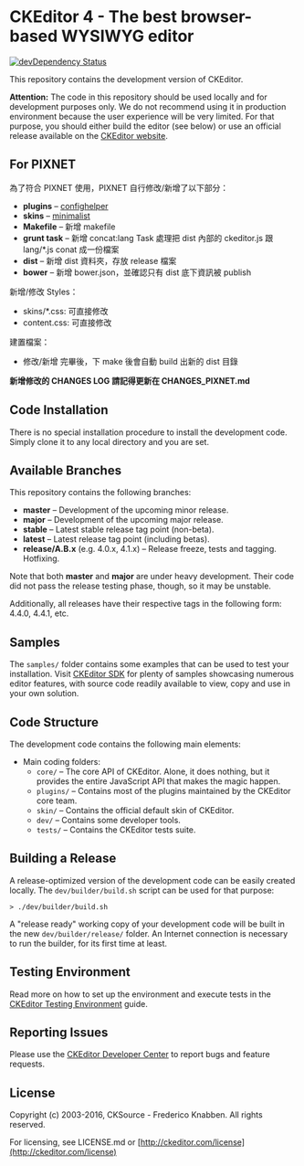 # CKEditor 4 - The best browser-based WYSIWYG editor

[![devDependency Status](https://david-dm.org/ckeditor/ckeditor-dev/dev-status.svg)](https://david-dm.org/ckeditor/ckeditor-dev#info=devDependencies)

This repository contains the development version of CKEditor.

**Attention:** The code in this repository should be used locally and for
development purposes only. We do not recommend using it in production environment
because the user experience will be very limited. For that purpose, you should
either build the editor (see below) or use an official release available on the
[CKEditor website](http://ckeditor.com).

## For PIXNET

為了符合 PIXNET 使用，PIXNET 自行修改/新增了以下部分：

  - **plugins** &ndash; [confighelper](https://github.com/AlfonsoML/confighelper)
  - **skins** &ndash; [minimalist](https://github.com/albatrossdigital/ckeditor-skin-minimalist)
  - **Makefile** &ndash; 新增 makefile
  - **grunt task** &ndash; 新增 concat:lang Task 處理把 dist 內部的 ckeditor.js 跟 lang/*.js conat 成一份檔案
  - **dist** &ndash; 新增 dist 資料夾，存放 release 檔案
  - **bower** &ndash; 新增 bower.json，並確認只有 dist 底下資訊被 publish

新增/修改 Styles：
  - skins/*.css: 可直接修改
  - content.css: 可直接修改

建置檔案：
  - 修改/新增 完畢後，下 make 後會自動 build 出新的 dist 目錄

**新增修改的 CHANGES LOG 請記得更新在 CHANGES_PIXNET.md**

## Code Installation

There is no special installation procedure to install the development code.
Simply clone it to any local directory and you are set.

## Available Branches

This repository contains the following branches:

  - **master** &ndash; Development of the upcoming minor release.
  - **major** &ndash; Development of the upcoming major release.
  - **stable** &ndash; Latest stable release tag point (non-beta).
  - **latest** &ndash; Latest release tag point (including betas).
  - **release/A.B.x** (e.g. 4.0.x, 4.1.x) &ndash; Release freeze, tests and tagging.
    Hotfixing.

Note that both **master** and **major** are under heavy development. Their
code did not pass the release testing phase, though, so it may be unstable.

Additionally, all releases have their respective tags in the following form: 4.4.0,
4.4.1, etc.

## Samples

The `samples/` folder contains some examples that can be used to test your
installation. Visit [CKEditor SDK](http://sdk.ckeditor.com/) for plenty of samples
showcasing numerous editor features, with source code readily available to view, copy
and use in your own solution.

## Code Structure

The development code contains the following main elements:

  - Main coding folders:
    - `core/` &ndash; The core API of CKEditor. Alone, it does nothing, but
    it provides the entire JavaScript API that makes the magic happen.
    - `plugins/` &ndash; Contains most of the plugins maintained by the CKEditor core team.
    - `skin/` &ndash; Contains the official default skin of CKEditor.
    - `dev/` &ndash; Contains some developer tools.
    - `tests/` &ndash; Contains the CKEditor tests suite.

## Building a Release

A release-optimized version of the development code can be easily created
locally. The `dev/builder/build.sh` script can be used for that purpose:

	> ./dev/builder/build.sh

A "release ready" working copy of your development code will be built in the new
`dev/builder/release/` folder. An Internet connection is necessary to run the
builder, for its first time at least.

## Testing Environment

Read more on how to set up the environment and execute tests in the [CKEditor Testing Environment](http://docs.ckeditor.com/#!/guide/dev_tests) guide.

## Reporting Issues

Please use the [CKEditor Developer Center](https://dev.ckeditor.com/) to report bugs and feature requests.

## License

Copyright (c) 2003-2016, CKSource - Frederico Knabben. All rights reserved.

For licensing, see LICENSE.md or [http://ckeditor.com/license](http://ckeditor.com/license)
